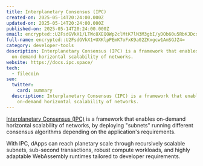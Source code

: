 ```yaml
---
title: Interplanetary Consensus (IPC)
created-on: 2025-05-14T20:24:00.000Z
updated-on: 2025-05-14T20:24:00.000Z
published-on: 2025-05-14T20:24:00.000Z
email: encrypted::U2FsdGVkX1/LTWc8XEQOWp2clMtK7lN3M3gbI/yDOb60u5RbKJDcxagLG6H5ZyXg
full-name: encrypted::U2FsdGVkX1+UXKlpPEmK7oFxK9a02ZKxgcw1AmSGJZ4=
category: developer-tools
description: Interplanetary Consensus (IPC) is a framework that enables
  on-demand horizontal scalability of networks.
website: https://docs.ipc.space/
tech:
  - filecoin
seo:
  twitter:
    card: summary
  description: Interplanetary Consensus (IPC) is a framework that enables
    on-demand horizontal scalability of networks.
---
```

[Interplanetary Consensus (IPC)](https://www.ipc.space/) is a framework that enables on-demand horizontal scalability of networks, by deploying "subnets" running different consensus algorithms depending on the application's requirements.


With IPC, dApps can reach planetary scale through recursively scalable subnets, sub-second transactions, robust compute workloads, and highly adaptable WebAssembly runtimes tailored to developer requirements.

## [](https://docs.ipc.space/#what-is-ipc)
